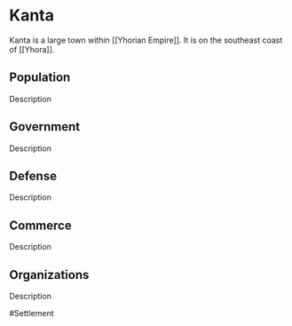 # Kanta
Kanta is a large town within [[Yhorian Empire]]. It is on the southeast coast of [[Yhora]].

## Population
Description

## Government
Description

## Defense
Description

## Commerce
Description

## Organizations
Description

#Settlement 